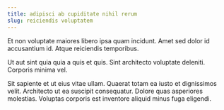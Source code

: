 ```yaml
---
title: adipisci ab cupiditate nihil rerum
slug: reiciendis voluptatem
---
```


Et non voluptate maiores libero ipsa quam incidunt. Amet sed dolor id accusantium id. Atque reiciendis temporibus.

Ut aut sint quia quia a quis et quis. Sint architecto voluptate deleniti. Corporis minima vel.

Sit sapiente et ut eius vitae ullam. Quaerat totam ea iusto et dignissimos velit. Architecto ut ea suscipit consequatur. Dolore quas asperiores molestias. Voluptas corporis est inventore aliquid minus fuga eligendi.
